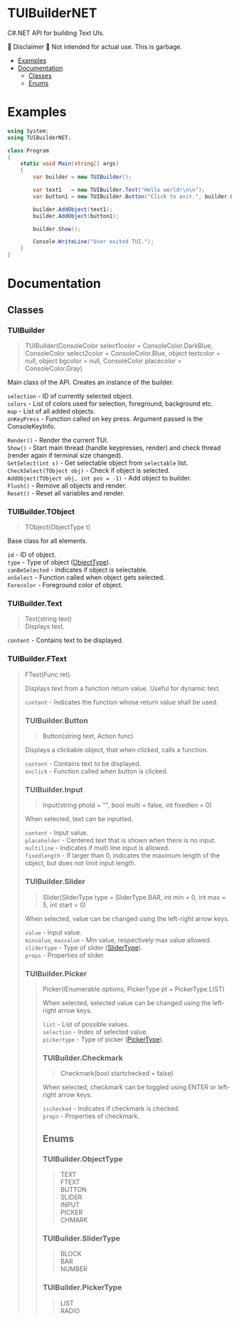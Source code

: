 # TUIBuilderNET
C#.NET API for building Text UIs.
  
🔴 Disclaimer 🔴 Not intended for actual use. This is garbage.  

  
- [Examples](#examples)
- [Documentation](#documentation)
   - [Classes](#classes)
   - [Enums](#enums)
  
  
  
  
# Examples
```csharp
using System;
using TUIBuilderNET;

class Program
{
    static void Main(string[] args)
    {
        var builder = new TUIBuilder();

        var text1   = new TUIBuilder.Text("Hello world!\n\n");
        var button1 = new TUIBuilder.Button("Click to exit.", builder.Quit);

        builder.AddObject(text1);
        builder.AddObject(button1);

        builder.Show();

        Console.WriteLine("User exited TUI.");
    }
}
```
# Documentation
## Classes
  
  
### TUIBuilder 
> TUIBuilder(ConsoleColor select1color = ConsoleColor.DarkBlue, ConsoleColor select2color = ConsoleColor.Blue, object textcolor = null, object bgcolor = null, ConsoleColor placecolor = ConsoleColor.Gray) 

Main class of the API. Creates an instance of the builder.
  
`selection` - ID of currently selected object.  
`colors` - List of colors used for selection, foreground, background etc.  
`map` - List of all added objects.  
`onKeyPress` - Function called on key press. Argument passed is the ConsoleKeyInfo.

`Render()` - Render the current TUI.  
`Show()` - Start main thread (handle keypresses, render) and check thread (render again if terminal size changed).  
`GetSelect(int s)` - Get selectable object from `selectable` list.  
`CheckSelect(TObject obj)` - Check if object is selected.  
`AddObject(TObject obj, int pos = -1)` - Add object to builder.  
`Flush()` - Remove all objects and render.  
`Reset()` - Reset all variables and render.
 

### TUIBuilder.TObject 
> TObject(ObjectType t)  

Base class for all elements.  
  
`id` - ID of object.  
`type` - Type of object ([ObjectType](#enums)).  
`canBeSelected` - Indicates if object is selectable.  
`onSelect` - Function called when object gets selected.  
`Forecolor` - Foreground color of object.
  

### TUIBuilder.Text 
> Text(string text)  
Displays text.   
  
`content` - Contains text to be displayed.
  

### TUIBuilder.FText 
> FText(Func<object> ret)  

Displays text from a function return value. Useful for dynamic text.  
  
`content` - Indicates the function whose return value shall be used.
  

### TUIBuilder.Button 
> Button(string text, Action func)  

Displays a clickable object, that when clicked, calls a function.  
  
`content` - Contains text to be displayed.  
`onclick` - Function called when button is clicked.
  

### TUIBuilder.Input 
> Input(string phold = "", bool multi = false, int fixedlen = 0)  

When selected, text can be inputted.  
  
`content` - Input value.  
`placeholder` - Centered text that is shown when there is no input.  
`multiline` - Indicates if multi line input is allowed.  
`fixedlength` - If larger than 0, indicates the maximum length of the object, but does not limit input length.
   

### TUIBuilder.Slider 
> Slider(SliderType type = SliderType.BAR, int min = 0, int max = 5, int start = 0)  

When selected, value can be changed using the left-right arrow keys.  
  
`value` - Input value.  
`minvalue`, `maxvalue` - Min value, respectively max value allowed.  
`slidertype` - Type of slider ([SliderType](#enums)).  
`props` - Properties of slider.
  

### TUIBuilder.Picker 
> Picker(IEnumerable<object> options, PickerType pt = PickerType.LIST)  
    
When selected, selected value can be changed using the left-right arrow keys. 
  
`list` - List of possible values.  
`selection` - Index of selected value.  
`pickertype` - Type of picker ([PickerType](#enums)).
  

### TUIBuilder.Checkmark 
> Checkmark(bool startchecked = false)  

When selected, checkmark can be toggled using ENTER or left-right arrow keys.  
  
`ischecked` - Indicates if checkmark is checked.  
`props` - Properties of checkmark.
  
  
## Enums
  
  
### TUIBuilder.ObjectType
> TEXT  
> FTEXT  
> BUTTON  
> SLIDER  
> INPUT  
> PICKER  
> CHMARK

### TUIBuilder.SliderType
> BLOCK  
> BAR  
> NUMBER

### TUIBuilder.PickerType
> LIST  
> RADIO



